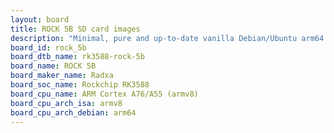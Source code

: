 ```yaml
---
layout: board
title: ROCK 5B SD card images
description: "Minimal, pure and up-to-date vanilla Debian/Ubuntu arm64 SD card images for ROCK 5B by Radxa, SoC: Rockchip RK3588, CPU ISA: armv8"
board_id: rock_5b
board_dtb_name: rk3588-rock-5b
board_name: ROCK 5B
board_maker_name: Radxa
board_soc_name: Rockchip RK3588
board_cpu_name: ARM Cortex A76/A55 (armv8)
board_cpu_arch_isa: armv8
board_cpu_arch_debian: arm64
---
```

